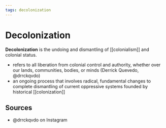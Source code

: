 ```yaml
---
tags: decolonization
---
```


# Decolonization

**Decolonization** is the undoing and dismantling of [[colonialism]] and colonial status.

- refers to all liberation from colonial control and authority, whether over our lands, communities, bodies, or minds (Derrick Quevedo, @drrckqvdo)
- an ongoing process that involves radical, fundamental changes to complete dismantling of current oppressive systems founded by historical [[colonization]]

## Sources

- @drrckqvdo on Instagram
